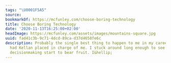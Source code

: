 ```yaml
---
tags: "\U0001F5A5"
source:
bookmarkOf: https://mcfunley.com/choose-boring-technology
title: Choose Boring Technology
date: '2020-11-13T16:25:00+02:00'
headImage: https://mcfunley.com/assets/images/mountains-square.jpg
uuid: fad41c3b-9c71-4dcd-89ca-d37d4658fe6c
description: Probably the single best thing to happen to me in my career was having
  had Kellan placed in charge of me. I stuck around long enough to see Kellan’s technical
  decisionmaking start to bear fruit. I&hellip;
---
```

